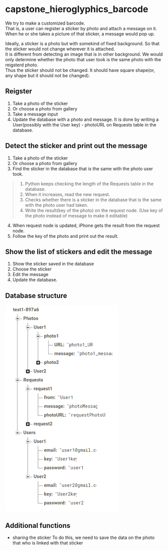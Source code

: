 # capstone_hieroglyphics_barcode

We try to make a customized barcode.  
That is, a user can register a sticker by photo and attach a message on it.  
When he or she takes a picture of that sticker, a message would pop up.  

Ideally, a sticker is a photo but with somekind of fixed background. So that the sticker would not change wherever it is attached.  
It is different from detecting an image that is in other background. We would only determine whether the photo that user took is the same photo with the reigsterd photo.  
Thus the sticker should not be changed. It should have square shape(or, any shape but it should not be changed).


## Reigster
1. Take a photo of the sticker
2. Or choose a photo from gallery
3. Take a message input
4. Update the database with a photo and message.
  It is done by writing a User(possibly with the User key) - photoURL on Requests table in the database.


## Detect the sticker and print out the message
1. Take a photo of the sticker
2. Or choose a photo from gallery
3. Find the sticker in the database that is the same with the photo user took.
>  1) Python keeps checking the length of the Requests table in the database.
>  2) When it increases, read the new request.
>  3) Checks whether there is a sticker in the database that is the same with the photo user had taken.
>  4) Write the result(key of the photo) on the request node. (Use key of the photo instead of message to make it editable)
4. When request node is updated, iPhone gets the result from the request node.
5. Follow the key of the photo and print out the result.


## Show the list of stickers and edit the message
1. Show the sticker saved in the database
2. Choose the sticker
3. Edit the message
4. Update the database.

## Database structure
![alt text](/DB_structure.png )

## Additional functions
* sharing the sticker
  To do this, we need to save the data on the photo that who is linked with that sticker
